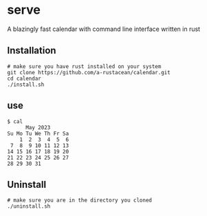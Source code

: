 # serve
A blazingly fast calendar with command line interface written in rust

## Installation

```console
# make sure you have rust installed on your system
git clone https://github.com/a-rustacean/calendar.git
cd calendar
./install.sh
```

## use

```console
$ cal
      May 2023
Su Mo Tu We Th Fr Sa
    1  2  3  4  5  6
 7  8  9 10 11 12 13
14 15 16 17 18 19 20
21 22 23 24 25 26 27
28 29 30 31
```

## Uninstall

```console
# make sure you are in the directory you cloned
./uninstall.sh
```
